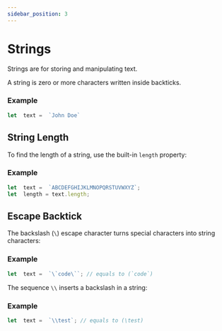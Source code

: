 ```yaml
---
sidebar_position: 3
---
```

#  Strings

Strings are for storing and manipulating text.

A  string is zero or more characters written inside backticks.

### Example
```js
let  text =  `John Doe`
```

## String Length

To find the length of a string, use the built-in  `length`  property:

### Example
```js
let  text =  `ABCDEFGHIJKLMNOPQRSTUVWXYZ`;  
let  length = text.length;
```
## Escape Backtick

The backslash (`\`) escape character turns special characters into string characters:


### Example
```js
let  text =  `\`code\``; // equals to (`code`)
```

The sequence  `\\` inserts a backslash in a string:

### Example
```js
let  text =  `\\test`; // equals to (\test)
```
